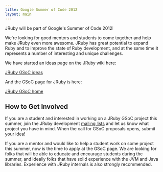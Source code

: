 ```yaml
---
title: Google Summer of Code 2012
layout: main
---
```


JRuby will be part of Google's Summer of Code 2012!

We're looking for good mentors and students to come together and
help make JRuby even more awesome. JRuby has great potential to
expand Ruby and to improve the state of Ruby development, and at
the same time it represents a number of interesting and unique
challenges.

We have started an ideas page on the JRuby wiki here:

[JRuby GSoC ideas][ideas]

And the GSoC page for JRuby is here:

[JRuby GSoC home][melange]

How to Get Involved
-------------------

If you are a student and interested in working on a JRuby GSoC
project this summer, join the JRuby development [mailing lists][lists]
and let us know what project you have in mind. When the call for
GSoC proposals opens, submit your idea!

If you are a mentor and would like to help a student work on some
project this summer, now is the time to apply at the GSoC page. We
are looking for folks that will be able to educate and encourage
students during the summer, and ideally folks that have solid
experience with the JVM and Java libraries. Experience with JRuby
internals is also strongly recommended.

[lists]: http://wiki.jruby.org/MailingLists
[ideas]: https://github.com/jruby/jruby/wiki/GoogleSummerOfCode2012
[melange]: http://www.google-melange.com/gsoc/org/google/gsoc2012/jruby